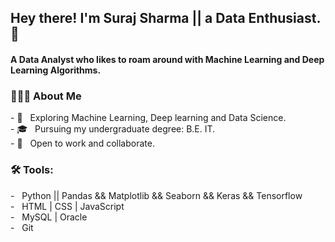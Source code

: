 <h2> Hey there! I'm Suraj Sharma || a Data Enthusiast. 👋</h2>
<h4> A Data Analyst who likes to roam around with Machine Learning and Deep Learning Algorithms. </h4>


<h3> 👨🏻‍💻 About Me </h3>
- 🤔 &nbsp; Exploring Machine Learning, Deep learning and Data Science. </br>
- 🎓 &nbsp; Pursuing my undergraduate degree: B.E. IT. </br>
- 💼 &nbsp; Open to work and collaborate. </br>


<h3>🛠 Tools:</h3>  
- &nbsp; Python || Pandas && Matplotlib && Seaborn && Keras && Tensorflow </br>
- &nbsp; HTML | CSS | JavaScript </br>
- &nbsp; MySQL | Oracle </br>
- &nbsp; Git </br>


<br/>
